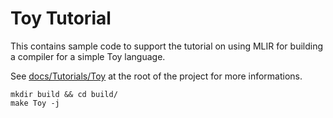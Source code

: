 # Toy Tutorial

This contains sample code to support the tutorial on using MLIR for
building a compiler for a simple Toy language.

See [docs/Tutorials/Toy](https://mlir.llvm.org/docs/Tutorials/Toy/) at the root of
the project for more informations.

```shell
mkdir build && cd build/
make Toy -j
```